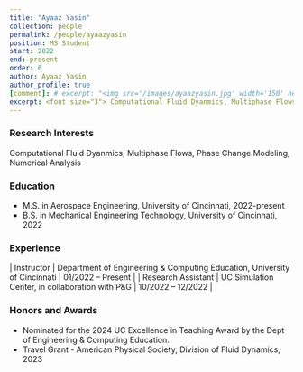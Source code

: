 ```yaml
---
title: "Ayaaz Yasin"
collection: people
permalink: /people/ayaazyasin
position: MS Student
start: 2022
end: present
order: 6
author: Ayaaz Yasin
author_profile: true
[comment]: # excerpt: "<img src='/images/ayaazyasin.jpg' width='150' height='auto'>"
excerpt: <font size="3"> Computational Fluid Dyanmics, Multiphase Flows, Phase Change Modeling, Numerical Analysis </font>
---
```

### Research Interests
Computational Fluid Dyanmics, Multiphase Flows, Phase Change Modeling, Numerical Analysis

### Education
* M.S. in Aerospace Engineering, University of Cincinnati, 2022-present
* B.S. in Mechanical Engineering Technology, University of Cincinnati, 2022

### Experience

| Instructor          | Department of Engineering & Computing Education, University of Cincinnati     | 01/2022 – Present |
| Research Assistant          | UC Simulation Center, in collaboration with P&G     | 10/2022 – 12/2022 |

### Honors and Awards
* Nominated for the 2024 UC Excellence in Teaching Award by the Dept of Engineering & Computing Education.
* Travel Grant - American Physical Society, Division of Fluid Dynamics, 2023
